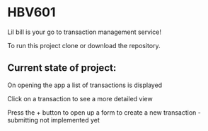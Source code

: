 # HBV601

Lil bill is your go to transaction management service!

To run this project clone or download the repository.


## Current state of project: 

On opening the app a list of transactions is displayed

Click on a transaction to see a more detailed view 

Press the + button to open up a form to create a new transaction - submitting not implemented yet
